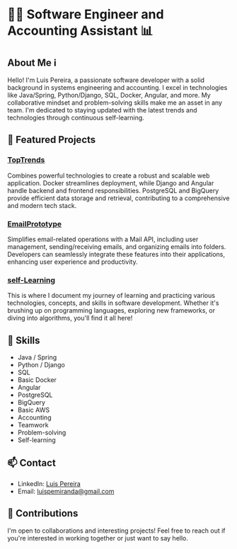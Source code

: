 # 👨‍💻 Software Engineer and Accounting Assistant 📊

## About Me ℹ️

Hello! I'm Luis Pereira, a passionate software developer with a solid background in systems engineering and accounting. I excel in technologies like Java/Spring, Python/Django, SQL, Docker, Angular, and more. My collaborative mindset and problem-solving skills make me an asset in any team. I'm dedicated to staying updated with the latest trends and technologies through continuous self-learning.

## 🚀 Featured Projects

### [TopTrends](https://github.com/FernandoPereiraM/project_toptrends)
Combines powerful technologies to create a robust and scalable web application. Docker streamlines deployment, while Django and Angular handle backend and frontend responsibilities. PostgreSQL and BigQuery provide efficient data storage and retrieval, contributing to a comprehensive and modern tech stack.

### [EmailPrototype](https://github.com/FernandoPereiraM/emailprototype)
Simplifies email-related operations with a Mail API, including user management, sending/receiving emails, and organizing emails into folders. Developers can seamlessly integrate these features into their applications, enhancing user experience and productivity.

### [self-Learning](https://github.com/FernandoPereiraM/Self-Learning)
This is where I document my journey of learning and practicing various technologies, concepts, and skills in software development. Whether it's brushing up on programming languages, exploring new frameworks, or diving into algorithms, you'll find it all here!

## 💼 Skills

- Java / Spring
- Python / Django
- SQL
- Basic Docker
- Angular
- PostgreSQL
- BigQuery
- Basic AWS
- Accounting
- Teamwork
- Problem-solving
- Self-learning

## 📫 Contact

- LinkedIn: [Luis Pereira](https://www.linkedin.com/in/luis-fernando-pereira-miranda-b48a70202/)
- Email: luispemiranda@gmail.com

## 🤝 Contributions

I'm open to collaborations and interesting projects! Feel free to reach out if you're interested in working together or just want to say hello.



